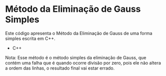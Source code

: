 # Método da Eliminação de Gauss Simples

Este código apresenta o Método da Eliminação de Gauss de uma forma simples escrita em C++.

- C++

Nota: Esse método é o método simples da eliminação de Gauss, que contém uma falha que é quando ocorre divisão por zero, pois ele não altera a ordem das linhas, o resultado final vai estar errado.
